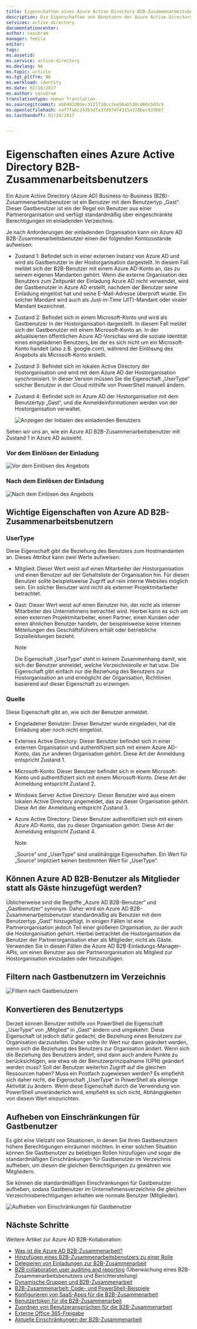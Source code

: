 ```yaml
---
title: Eigenschaften eines Azure Active Directory B2B-Zusammenarbeitsbenutzers | Microsoft-Dokumentation
description: Die Eigenschaften von Benutzern der Azure Active Directory B2B-Zusammenarbeit sind konfigurierbar.
services: active-directory
documentationcenter: 
author: sasubram
manager: femila
editor: 
tags: 
ms.assetid: 
ms.service: active-directory
ms.devlang: NA
ms.topic: article
ms.tgt_pltfrm: NA
ms.workload: identity
ms.date: 02/18/2017
ms.author: sasubram
translationtype: Human Translation
ms.sourcegitcommit: eb0482d0dec3121710cc2ee56ab538cd66cb03c9
ms.openlocfilehash: eaf7fabc243b3dfa37d974f4315a378bec9356b7
ms.lasthandoff: 02/24/2017


---
```


# <a name="properties-of-an-azure-active-directory-b2b-collaboration-user"></a>Eigenschaften eines Azure Active Directory B2B-Zusammenarbeitsbenutzers

Ein Azure Active Directory (Azure AD) Business-to-Business (B2B)-Zusammenarbeitsbenutzer ist ein Benutzer mit dem Benutzertyp „Gast“. Dieser Gastbenutzer ist ein der Regel ein Benutzer aus einer Partnerorganisation und verfügt standardmäßig über eingeschränkte Berechtigungen im einladenden Verzeichnis.

Je nach Anforderungen der einladenden Organisation kann ein Azure AD B2B-Zusammenarbeitsbenutzer einen der folgenden Kontozustände aufweisen:

- Zustand 1: Befindet sich in einer externen Instanz von Azure AD und wird als Gastbenutzer in der Hostorganisation dargestellt. In diesem Fall meldet sich der B2B-Benutzer mit einem Azure AD-Konto an, das zu seinem eigenen Mandanten gehört. Wenn die externe Organisation des Benutzers zum Zeitpunkt der Einladung Azure AD nicht verwendet, wird der Gastbenutzer in Azure AD erstellt, nachdem der Benutzer seine Einladung eingelöst hat und seine E-Mail-Adresse überprüft wurde. Ein solcher Mandant wird auch als Just-in-Time (JIT)-Mandant oder viraler Mandant bezeichnet.

- Zustand 2: Befindet sich in einem Microsoft-Konto und wird als Gastbenutzer in der Hostorganisation dargestellt. In diesem Fall meldet sich der Gastbenutzer mit einem Microsoft-Konto an. In der aktualisierten öffentlichen Azure AD-Vorschau wird die soziale Identität eines eingeladenen Benutzers, bei der es sich nicht um ein Microsoft-Konto handelt (also z.B. google.com), während der Einlösung des Angebots als Microsoft-Konto erstellt.

- Zustand 3: Befindet sich im lokalen Active Directory der Hostorganisation und wird mit dem Azure AD der Hostorganisation synchronisiert. In dieser Version müssen Sie die Eigenschaft „UserType“ solcher Benutzer in der Cloud mithilfe von PowerShell manuell ändern.

- Zustand 4: Befindet sich im Azure AD der Hostorganisation mit dem Benutzertyp „Gast“, und die Anmeldeinformationen werden von der Hostorganisation verwaltet.

  ![Anzeigen der Initialen des einladenden Benutzers](media/active-directory-b2b-user-properties/redemption-diagram.png)


Sehen wir uns an, wie ein Azure AD B2B-Zusammenarbeitsbenutzer mit Zustand 1 in Azure AD aussieht.

### <a name="before-invitation-redemption"></a>Vor dem Einlösen der Einladung

![Vor dem Einlösen des Angebots](media/active-directory-b2b-user-properties/before-redemption.png)

### <a name="after-invitation-redemption"></a>Nach dem Einlösen der Einladung

![Nach dem Einlösen des Angebots](media/active-directory-b2b-user-properties/after-redemption.png)

## <a name="key-properties-of-the-azure-ad-b2b-collaboration-user"></a>Wichtige Eigenschaften von Azure AD B2B-Zusammenarbeitsbenutzern
### <a name="usertype"></a>UserType
Diese Eigenschaft gibt die Beziehung des Benutzers zum Hostmandanten an. Dieses Attribut kann zwei Werte aufweisen:
- Mitglied: Dieser Wert weist auf einen Mitarbeiter der Hostorganisation und einen Benutzer auf der Gehaltsliste der Organisation hin. Für diesen Benutzer sollte beispielsweise Zugriff auf rein interne Websites möglich sein. Ein solcher Benutzer wird nicht als externer Projektmitarbeiter betrachtet.

- Gast: Dieser Wert weist auf einen Benutzer hin, der nicht als interner Mitarbeiter des Unternehmens betrachtet wird. Hierbei kann es sich um einen externen Projektmitarbeiter, einen Partner, einen Kunden oder einen ähnlichen Benutzer handeln, der beispielsweise keine internen Mitteilungen des Geschäftsführers erhält oder betriebliche Sozialleistungen bezieht.

  > [!NOTE]
  > Die Eigenschaft „UserType“ steht in keinem Zusammenhang damit, wie sich der Benutzer anmeldet, welche Verzeichnisrolle er hat usw. Die Eigenschaft gibt einfach nur die Beziehung des Benutzers zur Hostorganisation an und ermöglicht der Organisation, Richtlinien basierend auf dieser Eigenschaft zu erzwingen.

### <a name="source"></a>Quelle
Diese Eigenschaft gibt an, wie sich der Benutzer anmeldet.

- Eingeladener Benutzer: Dieser Benutzer wurde eingeladen, hat die Einladung aber noch nicht eingelöst.

- Externes Active Directory: Dieser Benutzer befindet sich in einer externen Organisation und authentifiziert sich mit einem Azure AD-Konto, das zur anderen Organisation gehört. Diese Art der Anmeldung entspricht Zustand 1.

- Microsoft-Konto: Dieser Benutzer befindet sich in einem Microsoft-Konto und authentifiziert sich mit einem Microsoft-Konto. Diese Art der Anmeldung entspricht Zustand 2.

- Windows Server Active Directory: Dieser Benutzer wird aus einem lokalen Active Directory angemeldet, das zu dieser Organisation gehört. Diese Art der Anmeldung entspricht Zustand 3.

- Azure Active Directory: Dieser Benutzer authentifiziert sich mit einem Azure AD-Konto, das zu dieser Organisation gehört. Diese Art der Anmeldung entspricht Zustand 4.
  > [!NOTE]
  > „Source“ und „UserType“ sind unabhängige Eigenschaften. Ein Wert für „Source“ impliziert keinen bestimmten Wert für „UserType“.

## <a name="can-azure-ad-b2b-users-be-added-as-members-instead-of-guests"></a>Können Azure AD B2B-Benutzer als Mitglieder statt als Gäste hinzugefügt werden?
Üblicherweise sind die Begriffe „Azure AD B2B-Benutzer“ und „Gastbenutzer“ synonym. Daher wird ein Azure AD B2B-Zusammenarbeitsbenutzer standardmäßig als Benutzer mit dem Benutzertyp „Gast“ hinzugefügt. In einigen Fällen ist eine Partnerorganisation jedoch Teil einer größeren Organisation, zu der auch die Hostorganisation gehört. Hierbei betrachtet die Hostorganisation die Benutzer der Partnerorganisation eher als Mitglieder, nicht als Gäste. Verwenden Sie in diesen Fällen die Azure AD B2B-Einladungs-Manager-APIs, um einen Benutzer aus der Partnerorganisation als Mitglied zur Hostorganisation einzuladen oder hinzuzufügen.

## <a name="filter-for-guest-users-in-the-directory"></a>Filtern nach Gastbenutzern im Verzeichnis

![Filtern nach Gastbenutzern](media/active-directory-b2b-user-properties/filter-guest-users.png)

## <a name="convert-usertype"></a>Konvertieren des Benutzertyps
Derzeit können Benutzer mithilfe von PowerShell die Eigenschaft „UserType“ von „Mitglied“ in „Gast“ ändern und umgekehrt. Diese Eigenschaft ist jedoch dafür gedacht, die Beziehung eines Benutzers zur Organisation darzustellen. Daher sollte ihr Wert nur dann geändert werden, wenn sich die Beziehung des Benutzers zur Organisation ändert. Wenn sich die Beziehung des Benutzers ändert, sind dann auch andere Punkte zu berücksichtigen, wie etwa ob der Benutzerprinzipalname (UPN) geändert werden muss? Soll der Benutzer weiterhin Zugriff auf die gleichen Ressourcen haben? Muss ein Postfach zugewiesen werden? Es empfiehlt sich daher nicht, die Eigenschaft „UserType“ in PowerShell als alleinige Aktivität zu ändern. Wenn diese Eigenschaft durch die Verwendung von PowerShell unveränderlich wird, empfiehlt es sich nicht, Abhängigkeiten von diesem Wert einzurichten.

## <a name="remove-guest-user-limitations"></a>Aufheben von Einschränkungen für Gastbenutzer
Es gibt eine Vielzahl von Situationen, in denen Sie Ihren Gastbenutzern höhere Berechtigungen einräumen möchten. In einer solchen Situation können Sie Gastbenutzer zu beliebigen Rollen hinzufügen und sogar die standardmäßigen Einschränkungen für Gastbenutzer im Verzeichnis aufheben, um diesen die gleichen Berechtigungen zu gewähren wie Mitgliedern.

Sie können die standardmäßigen Einschränkungen für Gastbenutzer aufheben, sodass Gastbenutzer im Unternehmensverzeichnis die gleichen Verzeichnisberechtigungen erhalten wie normale Benutzer (Mitglieder).

![Aufheben von Einschränkungen für Gastbenutzer](media/active-directory-b2b-user-properties/remove-guest-limitations.png)

## <a name="next-steps"></a>Nächste Schritte

Weitere Artikel zur Azure AD B2B-Kollaboration:

* [Was ist die Azure AD B2B-Zusammenarbeit?](active-directory-b2b-what-is-azure-ad-b2b.md)
* [Hinzufügen eines B2B-Zusammenarbeitsbenutzers zu einer Rolle](active-directory-b2b-add-guest-to-role.md)
* [Delegieren von Einladungen zur B2B-Zusammenarbeit](active-directory-b2b-delegate-invitations.md)
* [B2B collaboration user auditing and reporting](active-directory-b2b-auditing-and-reporting.md) (Überwachung eines B2B-Zusammenarbeitsbenutzers und Berichterstellung)
* [Dynamische Gruppen und B2B-Zusammenarbeit](active-directory-b2b-dynamic-groups.md)
* [B2B-Zusammenarbeit: Code- und PowerShell-Beispiele](active-directory-b2b-code-samples.md)
* [Konfigurieren von SaaS-Apps für die B2B-Zusammenarbeit](active-directory-b2b-configure-saas-apps.md)
* [Benutzertoken für die B2B-Zusammenarbeit](active-directory-b2b-user-token.md)
* [Zuordnen von Benutzeransprüchen für die B2B-Zusammenarbeit](active-directory-b2b-claims-mapping.md)
* [Externe Office 365-Freigabe](active-directory-b2b-o365-external-user.md)
* [Aktuelle Einschränkungen der B2B-Zusammenarbeit](active-directory-b2b-current-limitations.md)

